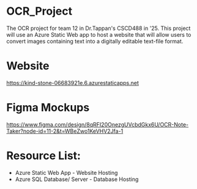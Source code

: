 # OCR_Project
The OCR project for team 12 in Dr.Tappan's CSCD488 in '25. This project will use an Azure Static Web app to host a website that will allow users to convert images containing text into a digitally editable text-file format.

# Website
https://kind-stone-06683921e.6.azurestaticapps.net

# Figma Mockups
https://www.figma.com/design/8qRFI20OnezgUVcbdGkx6U/OCR-Note-Taker?node-id=11-2&t=WBeZwo1KeVHV2Jfa-1

# Resource List:
- Azure Static Web App - Website Hosting
- Azure SQL Database/ Server - Database Hosting
